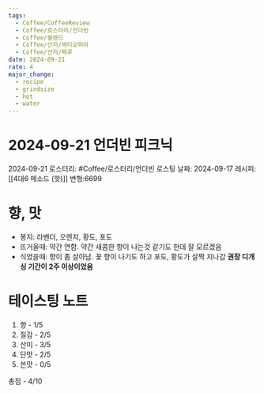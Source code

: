 ```yaml
---
tags:
  - Coffee/CoffeeReview
  - Coffee/로스터리/언더빈
  - Coffee/블렌드
  - Coffee/산지/에티오피아
  - Coffee/산지/페루
date: 2024-09-21
rate: 4
major_change:
  - recipe
  - grindsize
  - hot
  - water
---
```

# 2024-09-21 언더빈 피크닉
2024-09-21
로스터리: #Coffee/로스터리/언더빈
로스팅 날짜: 2024-09-17
레시피: [[4대6 메소드 (핫)]] 변형:6699
# 향, 맛
- 봉지: 라벤더, 오렌지, 황도, 포도
- 뜨거울때: 약간 연함. 약간 새콤한 향이 나는것 같기도 한데 잘 모르겠음
- 식었을때: 향이 좀 살아남. 꽃 향이 나기도 하고 포도, 황도가 살짝 지나감
**권장 디개싱 기간이 2주 이상이었음**
# 테이스팅 노트
1. 향 - 1/5
2. 질감 - 2/5
3. 산미 - 3/5
4. 단맛 - 2/5
5. 쓴맛 - 0/5

총점 - 4/10